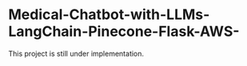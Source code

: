 # Medical-Chatbot-with-LLMs-LangChain-Pinecone-Flask-AWS-

This project is still under implementation.
